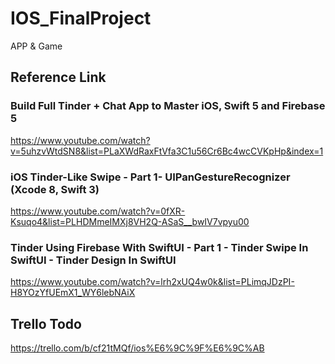 # IOS_FinalProject
APP &amp; Game

## Reference Link
### Build Full Tinder + Chat App to Master iOS, Swift 5 and Firebase 5
https://www.youtube.com/watch?v=5uhzvWtdSN8&list=PLaXWdRaxFtVfa3C1u56Cr6Bc4wcCVKpHp&index=1

### iOS Tinder-Like Swipe - Part 1- UIPanGestureRecognizer (Xcode 8, Swift 3)
https://www.youtube.com/watch?v=0fXR-Ksuqo4&list=PLHDMmeIMXj8VH2Q-ASaS__bwIV7vpyu00

### Tinder Using Firebase With SwiftUI - Part 1 - Tinder Swipe In SwiftUI - Tinder Design In SwiftUI
https://www.youtube.com/watch?v=lrh2xUQ4w0k&list=PLimqJDzPI-H8YOzYfUEmX1_WY6lebNAiX

## Trello Todo
https://trello.com/b/cf21tMQf/ios%E6%9C%9F%E6%9C%AB
